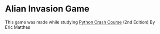 # Alian Invasion Game
This game was made while studying [Python Crash Course](https://nostarch.com/python-crash-course-3rd-edition) (2nd Edition) By Eric Matthes
